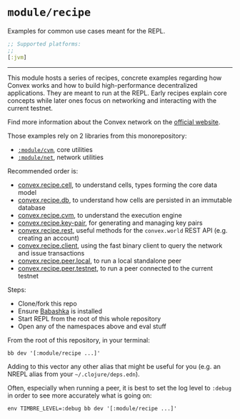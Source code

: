 # `module/recipe` 

Examples for common use cases meant for the REPL.

```clojure
;; Supported platforms:
;;
[:jvm]
```


---

This module hosts a series of recipes, concrete examples regarding how Convex works and how to build high-performance
decentralized applications. They are meant to run at the REPL. Early recipes explain core concepts while later ones
focus on networking and interacting with the current testnet.

Find more information about the Convex network on the [official website](https://convex.world).

Those examples rely on 2 libraries from this monorepository:

- [`:module/cvm`](../cvm), core utilities
- [`:module/net`](../net), network utilities

Recommended order is:

- [convex.recipe.cell](./src/main/clj/convex/recipe/cell.clj), to understand cells, types forming the core data model
- [convex.recipe.db](./src/main/clj/convex/recipe/db.clj), to understand how cells are persisted in an immutable database
- [convex.recipe.cvm](./src/main/clj/convex/recipe/cvm.clj), to understand the execution engine
- [convex.recipe.key-pair](./src/main/clj/convex/recipe/key_pair.clj), for generating and managing key pairs
- [convex.recipe.rest](./src/main/clj/convex/recipe/rest.clj), useful methods for the `convex.world` REST API (e.g. creating an account)
- [convex.recipe.client](./src/main/clj/convex/recipe/client.clj), using the fast binary client to query the network and issue transactions
- [convex.recipe.peer.local](./src/main/clj/convex/recipe/peer/local.clj), to run a local standalone peer
- [convex.recipe.peer.testnet](./src/main/clj/convex/recipe/peer/testnet.clj), to run a peer connected to the current testnet


Steps:

- Clone/fork this repo
- Ensure [Babashka](https://github.com/babashka/babashka) is installed
- Start REPL from the root of this whole repository
- Open any of the namespaces above and eval stuff


From the root of this repository, in your terminal:

    bb dev '[:module/recipe ...]'

Adding to this vector any other alias that might be useful for you (e.g. an NREPL alias from your `~/.clojure/deps.edn`).

Often, especially when running a peer, it is best to set the log level to `:debug` in order to see more accurately what is going on:

    env TIMBRE_LEVEL=:debug bb dev '[:module/recipe ...]'

